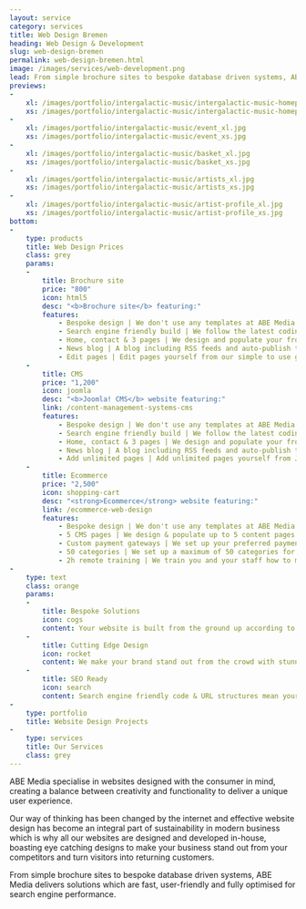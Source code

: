 ```yaml
---
layout: service
category: services
title: Web Design Bremen
heading: Web Design & Development
slug: web-design-bremen
permalink: web-design-bremen.html
image: /images/services/web-development.png
lead: From simple brochure sites to bespoke database driven systems, ABE Media delivers solutions which are fast, user-friendly and fully optimised for search engine performance.
previews:
-
    xl: /images/portfolio/intergalactic-music/intergalactic-music-homepage_xl.jpg
    xs: /images/portfolio/intergalactic-music/intergalactic-music-homepage_xs.jpg
-
    xl: /images/portfolio/intergalactic-music/event_xl.jpg
    xs: /images/portfolio/intergalactic-music/event_xs.jpg
-
    xl: /images/portfolio/intergalactic-music/basket_xl.jpg
    xs: /images/portfolio/intergalactic-music/basket_xs.jpg
-
    xl: /images/portfolio/intergalactic-music/artists_xl.jpg
    xs: /images/portfolio/intergalactic-music/artists_xs.jpg
-
    xl: /images/portfolio/intergalactic-music/artist-profile_xl.jpg
    xs: /images/portfolio/intergalactic-music/artist-profile_xs.jpg
bottom:
-
    type: products
    title: Web Design Prices
    class: grey
    params:
    -
        title: Brochure site
        price: "800"
        icon: html5
        desc: "<b>Brochure site</b> featuring:"
        features: 
            - Bespoke design | We don't use any templates at ABE Media but create the design from scratch according to your specifications.
            - Search engine friendly build | We follow the latest coding standards, implement search engine friendly URLs and create an XML sitemap which is submitted to Google.
            - Home, contact & 3 pages | We design and populate your front page, contact page and 3 extra pages.
            - News blog | A blog including RSS feeds and auto-publish to social platforms such as Facebook & Twitter.
            - Edit pages | Edit pages yourself from our simple to use gitCMS application.
    -
        title: CMS
        price: "1,200"
        icon: joomla
        desc: "<b>Joomla! CMS</b> website featuring:"
        link: /content-management-systems-cms
        features: 
            - Bespoke design | We don't use any templates at ABE Media but create the design from scratch according to your specifications.
            - Search engine friendly build | We follow the latest coding standards, implement search engine friendly URLs and create an XML sitemap which is submitted to Google.
            - Home, contact & 3 pages | We design and populate your front page, contact page and 3 extra pages.
            - News blog | A blog including RSS feeds and auto-publish to social platforms such as Facebook & Twitter.
            - Add unlimited pages | Add unlimited pages yourself from Joomla's easy to use admin interface.
    -
        title: Ecommerce
        price: "2,500"
        icon: shopping-cart
        desc: "<strong>Ecommerce</strong> website featuring:"
        link: /ecommerce-web-design
        features: 
            - Bespoke design | We don't use any templates at ABE Media but create the design from scratch according to your specifications.
            - 5 CMS pages | We design & populate up to 5 content pages at no charge.
            - Custom payment gateways | We set up your preferred payment gateways for your eg. PayPal, Google Wallet, SagePay etc.
            - 50 categories | We set up a maximum of 50 categories for you.
            - 2h remote training | We train you and your staff how to manage orders, add or edit products, manage client accounts etc.
-
    type: text
    class: orange
    params:
    -
        title: Bespoke Solutions
        icon: cogs
        content: Your website is built from the ground up according to your exact technical specifications, keeping you informed & involved throughout the process.
    -
        title: Cutting Edge Design
        icon: rocket
        content: We make your brand stand out from the crowd with stunning, unique designs tailored to your business and target audience.
    -
        title: SEO Ready
        icon: search
        content: Search engine friendly code & URL structures mean your website already comes optimised for maximum search engine performance.
-
    type: portfolio
    title: Website Design Projects
-
    type: services
    title: Our Services
    class: grey
---
```

ABE Media specialise in websites designed with the consumer in mind, creating a balance between creativity and functionality to deliver a unique user experience.

Our way of thinking has been changed by the internet and effective website design has become an integral part of sustainability in modern business which is why all our websites are designed and developed in-house, boasting eye catching designs to make your business stand out from your competitors and turn visitors into returning customers.

From simple brochure sites to bespoke database driven systems, ABE Media delivers solutions which are fast, user-friendly and fully optimised for search engine performance.
